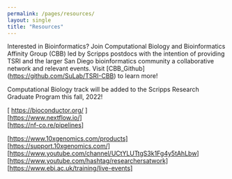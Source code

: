 ```yaml
---
permalink: /pages/resources/
layout: single
title: "Resources"
---
```


Interested in Bioinformatics? Join Computational Biology and Bioinformatics Affinity Group (CBB)  led by Scripps postdocs with the intention of providing TSRI and the larger San Diego bioinformatics community a collaborative network and relevant events.  Visit [CBB_Github] (https://github.com/SuLab/TSRI-CBB) to learn more!

Computational Biology track will be added to the Scripps Research Graduate Program this fall, 2022!

 

[ https://bioconductor.org/ ]  
[https://www.nextflow.io/]  
[https://nf-co.re/pipelines]  

 

[https://www.10xgenomics.com/products]  
[https://support.10xgenomics.com/] 
[https://www.youtube.com/channel/UCtYLUTtgS3k1Fg4y5tAhLbw]  
[https://www.youtube.com/hashtag/researchersatwork]  
[https://www.ebi.ac.uk/training/live-events]  
